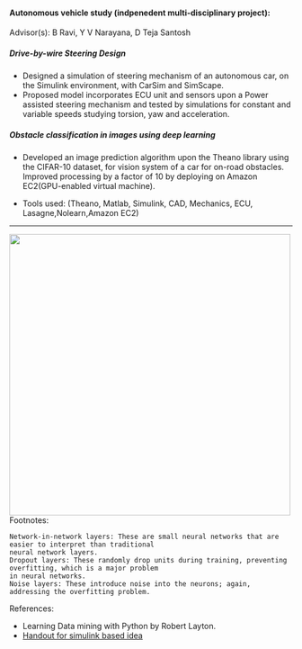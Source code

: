 #### Autonomous vehicle study (indpenedent multi-disciplinary project):

Advisor(s): B Ravi, Y V Narayana, D Teja Santosh 

##### Drive-by-wire Steering Design
* Designed a simulation of steering mechanism of an autonomous car, on the Simulink environment, with CarSim and SimScape.
* Proposed model incorporates ECU unit and sensors upon a Power assisted steering mechanism and tested by simulations for constant and variable speeds studying torsion, yaw and acceleration.


##### Obstacle classification in images using deep learning
* Developed an image prediction algorithm upon the Theano library using the CIFAR-10 dataset, for vision system of a car for on-road obstacles. Improved processing by a factor of 10 by deploying on Amazon EC2(GPU-enabled virtual machine).

* Tools used: (Theano, Matlab, Simulink, CAD, Mechanics, ECU, Lasagne,Nolearn,Amazon EC2)
___
<img src="https://github.com/gvsakashb/btech/blob/master/images/model%20idea.jpg" width="500">
Footnotes:

    Network-in-network layers: These are small neural networks that are easier to interpret than traditional 
    neural network layers.
    Dropout layers: These randomly drop units during training, preventing overfitting, which is a major problem
    in neural networks.
    Noise layers: These introduce noise into the neurons; again, addressing the overfitting problem.

References: 
* Learning Data mining with Python by Robert Layton.
* [Handout for simulink based idea](https://www.carsim.com/downloads/pdf/carsim_handout.pdf)
